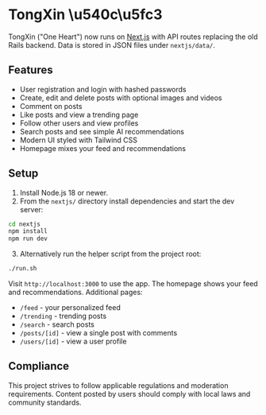 # TongXin \u540c\u5fc3

TongXin ("One Heart") now runs on [Next.js](https://nextjs.org/) with API routes replacing the old Rails backend. Data is stored in JSON files under `nextjs/data/`.

## Features

- User registration and login with hashed passwords
- Create, edit and delete posts with optional images and videos
- Comment on posts
- Like posts and view a trending page
- Follow other users and view profiles
- Search posts and see simple AI recommendations
- Modern UI styled with Tailwind CSS
- Homepage mixes your feed and recommendations

## Setup

1. Install Node.js 18 or newer.
2. From the `nextjs/` directory install dependencies and start the dev server:

```bash
cd nextjs
npm install
npm run dev
```
3. Alternatively run the helper script from the project root:

```bash
./run.sh
```

Visit `http://localhost:3000` to use the app. The homepage shows your feed and recommendations. Additional pages:

- `/feed` - your personalized feed
- `/trending` - trending posts
- `/search` - search posts
- `/posts/[id]` - view a single post with comments
- `/users/[id]` - view a user profile

## Compliance

This project strives to follow applicable regulations and moderation requirements. Content posted by users should comply with local laws and community standards.
